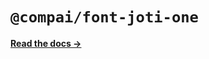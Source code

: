# `@compai/font-joti-one`

[**Read the docs &rarr;**](https://components.ai/docs/typefaces/joti-one)
